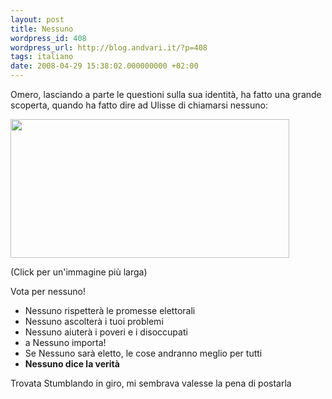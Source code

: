 ```yaml
---
layout: post
title: Nessuno
wordpress_id: 408
wordpress_url: http://blog.andvari.it/?p=408
tags: italiano
date: 2008-04-29 15:38:02.000000000 +02:00
---
```

Omero, lasciando a parte le questioni sulla sua identità, ha fatto una grande scoperta, quando ha fatto dire ad Ulisse di chiamarsi nessuno:

<a href="http://www.andvari.it/docs/blog_files/nobody.jpg"><img src="http://www.andvari.it/docs/blog_files/nobody.jpg" alt="" width="446" height="222" /></a>

(Click per un'immagine più larga)

Vota per nessuno!
<ul>
	<li>Nessuno rispetterà le promesse elettorali</li>
	<li>Nessuno ascolterà i tuoi problemi</li>
	<li>Nessuno aiuterà i poveri e i disoccupati</li>
	<li>a Nessuno importa!</li>
	<li>Se Nessuno sarà eletto, le cose andranno meglio per tutti</li>
	<li><strong>Nessuno dice la verità</strong></li>
</ul>
Trovata Stumblando in giro, mi sembrava valesse la pena di postarla<strong>
</strong>
